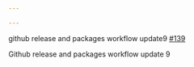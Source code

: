 ```yaml
---

---
```

    
github release and packages workflow update9 [#139](https://github.com/JantaeLeckie/monorepo-release-changesets/pull/139)
    
Github release and packages workflow update 9
